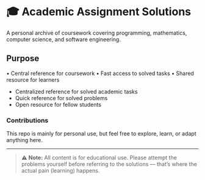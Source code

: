# 🎓 Academic Assignment Solutions
A personal archive of coursework covering programming, mathematics, computer science, and software engineering.

## Purpose
• Central reference for coursework • Fast access to solved tasks • Shared resource for learners

- Centralized reference for solved academic tasks
- Quick reference for solved problems  
- Open resource for fellow students

### Contributions
This repo is mainly for personal use, but feel free to explore, learn, or adapt anything here.

---

> ⚠️ **Note:** All content is for educational use. Please attempt the problems yourself before referring to the solutions — that’s where the actual pain (learning) happens.
